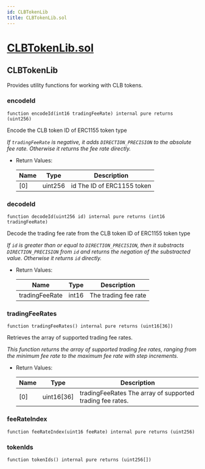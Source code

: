 ```yaml
---
id: CLBTokenLib
title: CLBTokenLib.sol
---
```

# [CLBTokenLib.sol](https://github.com/chromatic-protocol/contracts/tree/main/contracts/core/libraries/CLBTokenLib.sol)

## CLBTokenLib

Provides utility functions for working with CLB tokens.

### encodeId

```solidity
function encodeId(int16 tradingFeeRate) internal pure returns (uint256)
```

Encode the CLB token ID of ERC1155 token type

_If `tradingFeeRate` is negative, it adds `DIRECTION_PRECISION` to the absolute fee rate.
     Otherwise it returns the fee rate directly._

- Return Values:

  | Name | Type | Description |
  | ---- | ---- | ----------- |
  | [0] | uint256 | id The ID of ERC1155 token |

### decodeId

```solidity
function decodeId(uint256 id) internal pure returns (int16 tradingFeeRate)
```

Decode the trading fee rate from the CLB token ID of ERC1155 token type

_If `id` is greater than or equal to `DIRECTION_PRECISION`,
     then it substracts `DIRECTION_PRECISION` from `id`
     and returns the negation of the substracted value.
     Otherwise it returns `id` directly._

- Return Values:

  | Name | Type | Description |
  | ---- | ---- | ----------- |
  | tradingFeeRate | int16 | The trading fee rate |

### tradingFeeRates

```solidity
function tradingFeeRates() internal pure returns (uint16[36])
```

Retrieves the array of supported trading fee rates.

_This function returns the array of supported trading fee rates,
     ranging from the minimum fee rate to the maximum fee rate with step increments._

- Return Values:

  | Name | Type | Description |
  | ---- | ---- | ----------- |
  | [0] | uint16[36] | tradingFeeRates The array of supported trading fee rates. |

### feeRateIndex

```solidity
function feeRateIndex(uint16 feeRate) internal pure returns (uint256)
```

### tokenIds

```solidity
function tokenIds() internal pure returns (uint256[])
```

